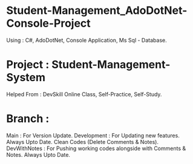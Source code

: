 # Student-Management_AdoDotNet-Console-Project
Using : C#, AdoDotNet, Console Application, Ms Sql - Database.

# Project : Student-Management-System
Helped From : DevSkill Online Class, Self-Practice, Self-Study.

# Branch :
Main : For Version Update.
Development : For Updating new features. Always Upto Date. Clean Codes (Delete Comments & Notes).   
DevWithNotes : For Pushing working codes alongside with Comments & Notes. Always Upto Date.
